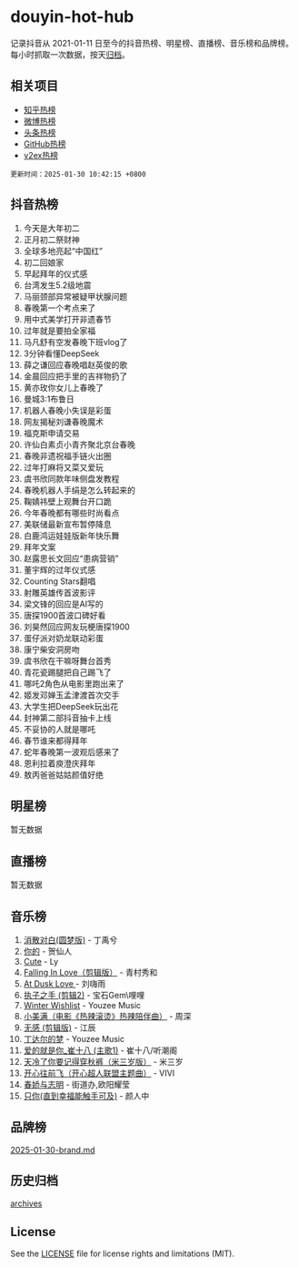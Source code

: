 # douyin-hot-hub

记录抖音从 2021-01-11 日至今的抖音热榜、明星榜、直播榜、音乐榜和品牌榜。每小时抓取一次数据，按天[归档](archives)。

## 相关项目

- [知乎热榜](https://github.com/lonnyzhang423/zhihu-hot-hub)
- [微博热榜](https://github.com/lonnyzhang423/weibo-hot-hub)
- [头条热榜](https://github.com/lonnyzhang423/toutiao-hot-hub)
- [GitHub热榜](https://github.com/lonnyzhang423/github-hot-hub)
- [v2ex热榜](https://github.com/lonnyzhang423/v2ex-hot-hub)


`更新时间：2025-01-30 10:42:15 +0800`

## 抖音热榜

1. 今天是大年初二
1. 正月初二祭财神
1. 全球多地亮起“中国红”
1. 初二回娘家
1. 早起拜年的仪式感
1. 台湾发生5.2级地震
1. 马丽颈部异常被疑甲状腺问题
1. 春晚第一个考点来了
1. 用中式美学打开非遗春节
1. 过年就是要拍全家福
1. 马凡舒有空发春晚下班vlog了
1. 3分钟看懂DeepSeek
1. 薛之谦回应春晚唱赵英俊的歌
1. 金晨回应把手里的吉祥物扔了
1. 黄亦玫你女儿上春晚了
1. 曼城3:1布鲁日
1. 机器人春晚小失误是彩蛋
1. 网友揭秘刘谦春晚魔术
1. 福克斯申请交易
1. 许仙白素贞小青齐聚北京台春晚
1. 春晚非遗祝福手链火出圈
1. 过年打麻将又菜又爱玩
1. 虞书欣同款年味侧盘发教程
1. 春晚机器人手绢是怎么转起来的
1. 鞠婧祎壁上观舞台开口跪
1. 今年春晚都有哪些时尚看点
1. 美联储最新宣布暂停降息
1. 白鹿鸿运娃娃版新年快乐舞
1. 拜年文案
1. 赵露思长文回应“患病营销”
1. 董宇辉的过年仪式感
1. Counting Stars翻唱
1. 射雕英雄传首波影评
1. 梁文锋的回应是AI写的
1. 唐探1900首波口碑好看
1. 刘昊然回应网友玩梗唐探1900
1. 蛋仔派对奶龙联动彩蛋
1. 康宁柴安洞房吻
1. 虞书欣在干嘛呀舞台首秀
1. 青花瓷踢腿把自己踢飞了
1. 哪吒2角色从电影里跑出来了
1. 姬发邓婵玉孟津渡首次交手
1. 大学生把DeepSeek玩出花
1. 封神第二部抖音抽卡上线
1. 不妥协的人就是哪吒
1. 春节谁来都得拜年
1. 蛇年春晚第一波观后感来了
1. 恩利拉着庾澄庆拜年
1. 敖丙爸爸姑姑颜值好绝

## 明星榜

暂无数据

## 直播榜

暂无数据

## 音乐榜

1. [消散对白(圆梦版)](https://sf5-hl-cdn-tos.douyinstatic.com/obj/tos-cn-ve-2774/og4jB5I5IizzoZVAAAzWgBMAsMDWoArfwBOiFs) - 丁禹兮
1. [你的](https://sf5-hl-cdn-tos.douyinstatic.com/obj/tos-cn-ve-2774/oYuIeKf42jB7sEV6B2upMdpYAgfrQWj0FeRegh) - 贺仙人
1. [Cute](https://sf5-hl-cdn-tos.douyinstatic.com/obj/tos-cn-ve-2774/o4IbIzHWKAAB4wsS5qMBRiiAlEBGTpQRNfFvuo) - Ly
1. [Falling In Love（剪辑版）](https://sf6-cdn-tos.douyinstatic.com/obj/tos-cn-ve-2774/o8ajpA8zzgBPahbBIO8AcKGBLJezFCRd1wfP9f) - 青村秀和
1. [ At Dusk  Love ](https://sf5-hl-cdn-tos.douyinstatic.com/obj/tos-cn-ve-2774/o8CrpCf5CaYgI4ZrtQgMQAFEfuGqNnRSDQAPBc) - 刘嗨雨
1. [执子之手 (剪辑2)](https://sf5-hl-cdn-tos.douyinstatic.com/obj/tos-cn-ve-2774/oUoZLQjCc31XzqsBnBQUNgeKtYPBcgbFDwtfcu) - 宝石Gem\哩哩
1. [Winter Wishlist](https://sf5-hl-cdn-tos.douyinstatic.com/obj/tos-cn-ve-2774/oIIgUOeamCFCVAzxN6MFRLIBlLGpUqQxeeHrLE) - Youzee Music
1. [小美满（电影《热辣滚烫》热辣陪伴曲）](https://sf5-hl-cdn-tos.douyinstatic.com/obj/tos-cn-ve-2774/o0GAn2lSgfZIDUgtevCGDQYnFg4CwnrBaxbTZL) - 周深
1. [无感 (剪辑版)](https://sf6-cdn-tos.douyinstatic.com/obj/tos-cn-ve-2774/o0eIsUzJBDlQaQFC5OFlgbMEZC1TFYBftOBn6p) - 江辰
1. [丁达尔的梦](https://sf5-hl-cdn-tos.douyinstatic.com/obj/tos-cn-ve-2774/oMU3WirUZBVQkAC9ccG5P2IQirziZM2RTInUY) - Youzee Music
1. [爱的就是你_崔十八 (主歌1)](https://sf5-hl-cdn-tos.douyinstatic.com/obj/tos-cn-ve-2774/oI5BO5DhFZ6UTcNCnZaOCBLtZ7WIMQGfgnXf5E) - 崔十八/听潮阁
1. [天冷了你要记得穿秋裤（米三岁版）](https://sf5-hl-cdn-tos.douyinstatic.com/obj/tos-cn-ve-2774/oQlIwVIDWiZ6BQilAorS7MA0AgCkQDvcZAdm1) - 米三岁
1. [开心往前飞（开心超人联盟主题曲）](https://sf5-hl-cdn-tos.douyinstatic.com/obj/tos-cn-ve-2774/9d8fb7c82cf1421fb93a9fe925275e0a) - VIVI
1. [春娇与志明](https://sf5-hl-cdn-tos.douyinstatic.com/obj/tos-cn-ve-2774/e530d8fceb7044b39707d7f9ff54add1) - 街道办,欧阳耀莹
1. [只你(直到幸福能触手可及)](https://sf5-hl-cdn-tos.douyinstatic.com/obj/tos-cn-ve-2774/o0lBkRDzFTeaVSUz3ZZSCBVtZ5DIMQGfgmEAuE) - 颜人中

## 品牌榜

[2025-01-30-brand.md](archives/2025-01-30-brand.md)

## 历史归档

[archives](archives)

## License

See the [LICENSE](LICENSE) file for license rights and limitations (MIT).
